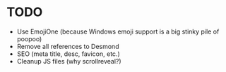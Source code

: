 # TODO

- Use EmojiOne (because Windows emoji support is a big stinky pile of poopoo)
- Remove all references to Desmond
- SEO (meta title, desc, favicon, etc.)
- Cleanup JS files (why scrollreveal?)
